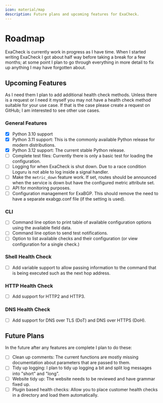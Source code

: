 ```yaml
---
icon: material/map
description: Future plans and upcoming features for ExaCheck.
---
```


# Roadmap

ExaCheck is currently work in progress as I have time. When I started writing ExaCheck I got about half way before taking a break for a few months; at some point I plan to go through everything in more detail to fix up anything I may have forgotten about.

## Upcoming Features

As I need them I plan to add additional health check methods. Unless there is a request or I need it myself you may not have a health check method suitable for your use case. If that is the case please create a request on GitHub; I am interested to see other use cases.

### General Features

- [x] Python 3.10 support
- [x] Python 3.11 support: This is the commonly available Python release for modern distributions.
- [x] Python 3.12 support: The current stable Python release.
- [ ] Complete test files: Currently there is only a basic test for loading the configuration.
- [ ] Logging for when ExaCheck is shut down. Due to a race condition Loguru is not able to log inside a signal handler.
- [ ] Make the `metric_down` feature work. If set, routes should be announced when the service is down but have the configured metric attribute set.
- [ ] API for monitoring purposes.
- [ ] Configuration management for ExaBGP. This should remove the need to have a separate exabgp.conf file (if the setting is used).

### CLI

- [ ] Command line option to print table of available configuration options using the available field data.
- [ ] Command line option to send test notifications.
- [ ] Option to list available checks and their configuration (or view configuration for a single check.)

### Shell Health Check

- [ ] Add variable support to allow passing information to the command that is being executed such as the next hop address.

### HTTP Health Check

- [ ] Add support for HTTP2 and HTTP3.

### DNS Health Check

- [ ] Add support for DNS over TLS (DoT) and DNS over HTTPS (DoH).

## Future Plans

In the future after any features are complete I plan to do these:

- [ ] Clean up comments: The current functions are mostly missing documentation about parameters that are passed to them.
- [ ] Tidy up logging: I plan to tidy up logging a bit and split log messages into "short" and "long".
- [ ] Website tidy up: The website needs to be reviewed and have grammar fixed up.
- [ ] Plugin based health checks: Allow you to place customer health checks in a directory and load them automatically.
